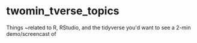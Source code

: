 # twomin_tverse_topics
Things ~related to R, RStudio, and the tidyverse you'd want to see a 2-min demo/screencast of
